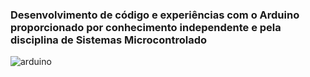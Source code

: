 ### Desenvolvimento de código e experiências com o Arduino proporcionado por conhecimento independente e pela disciplina de Sistemas Microcontrolado
![arduino](https://media3.giphy.com/media/mFDWuDppjQJjite6FS/giphy.gif?cid=790b761163a6d6e55e288e16febe6f6c8c294e7343e2bef2&rid=giphy.gif&ct=g)
